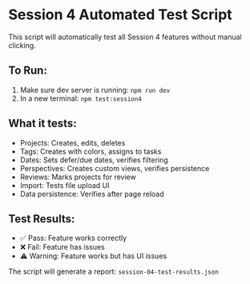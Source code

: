# Session 4 Automated Test Script

This script will automatically test all Session 4 features without manual clicking.

## To Run:
1. Make sure dev server is running: `npm run dev`
2. In a new terminal: `npm test:session4`

## What it tests:
- Projects: Creates, edits, deletes
- Tags: Creates with colors, assigns to tasks
- Dates: Sets defer/due dates, verifies filtering
- Perspectives: Creates custom views, verifies persistence
- Reviews: Marks projects for review
- Import: Tests file upload UI
- Data persistence: Verifies after page reload

## Test Results:
- ✅ Pass: Feature works correctly
- ❌ Fail: Feature has issues
- ⚠️ Warning: Feature works but has UI issues

The script will generate a report: `session-04-test-results.json`

